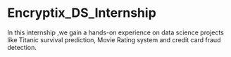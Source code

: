 # Encryptix_DS_Internship
In this internship ,we gain a hands-on experience on data science projects like Titanic survival prediction, Movie Rating system and credit card fraud detection.
